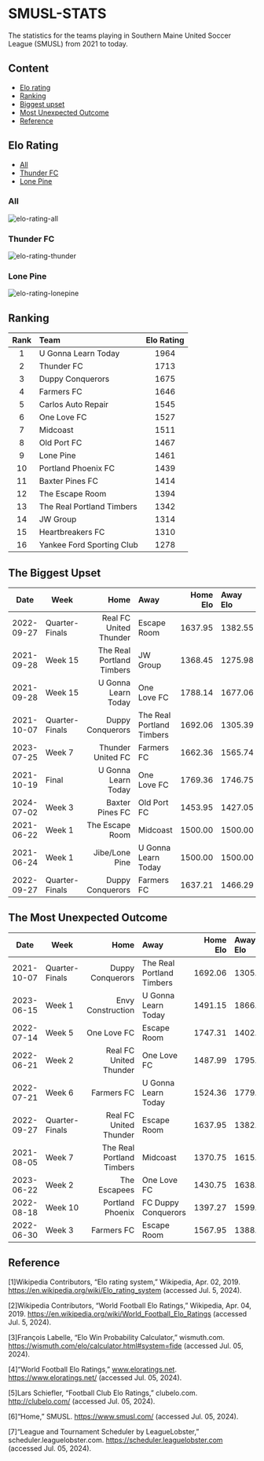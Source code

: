 # SMUSL-STATS
The statistics for the teams playing in Southern Maine United Soccer League (SMUSL) from 2021 to today.

## Content
- [Elo rating](#elo-rating)
- [Ranking](#ranking)
- [Biggest upset](#the-biggeest-upset)
- [Most Unexpected Outcome](#the-most-unexpected-outcome)
- [Reference](#reference)

## Elo Rating
- [All](#all)
- [Thunder FC](#thunder-fc)
- [Lone Pine](#lone-pine)

### All
![elo-rating-all](/fig/elo-ratings-bar-chart-00.png)

### Thunder FC
![elo-rating-thunder](/fig/elo-ratings-bar-chart-thunder.png)

### Lone Pine
![elo-rating-lonepine](/fig/elo-ratings-bar-chart-lonepine.png)

## Ranking

| Rank | Team | Elo Rating |
| :----: | :---- | :----------: |
| 1 | U Gonna Learn Today | 1964 |
| 2 | Thunder FC | 1713 |
| 3 | Duppy Conquerors | 1675|
| 4 | Farmers FC | 1646|
| 5 | Carlos Auto Repair | 1545|
| 6 | One Love FC | 1527|
| 7 | Midcoast | 1511|
| 8 | Old Port FC | 1467|
| 9 | Lone Pine | 1461|
| 10 | Portland Phoenix FC | 1439|
| 11 | Baxter Pines FC | 1414|
| 12 | The Escape Room | 1394| 
| 13 | The Real Portland Timbers | 1342|
| 14 | JW Group | 1314 |
| 15 | Heartbreakers FC | 1310| 
| 16 | Yankee Ford Sporting Club | 1278|

## The Biggest Upset

| Date	| Week	| Home	| Away	| Home Elo | Away Elo | Win	| Draw | Lose | Home Score | Away Score | Elo +/- |
| ---- | ---- | ----: | :---- | --------: | :-------- | ---: | :----: | :---- | ----------: | :---------- | ------- |
| 2022-09-27 | Quarter-Finals |	Real FC United Thunder | Escape Room | 1637.95 | 1382.55 | 66 | 31 | 3 | 1 | 3 | -60.98 |
| 2021-09-28 | Week 15 | The Real Portland Timbers | JW Group	| 1368.45 | 1275.98 | 40 | 46 | 14 | 2 | 6 |-47.25|
| 2021-09-28 | Week 15 | U Gonna Learn Today | One Love FC	| 1788.14 | 1677.06 | 43 | 45 | 12 | 2 | 5 |-45.82|
| 2021-10-07 | Quarter-Finals | Duppy Conquerors | The Real Portland Timbers | 1692.06 | 1305.39 | 81 | 18 | 1 | 0 | 1 |-45.13|
| 2023-07-25 | Week 7 | Thunder United FC | Farmers FC | 1662.36 | 1565.74 | 40 | 47 | 13 | 0 | 3 |-44.49|
| 2021-10-19 | Final | U Gonna Learn Today | One Love FC | 1769.36 | 1746.75 | 28 | 50 | 22 | 1 | 2 |-42.60|
| 2024-07-02 | Week 3 | Baxter Pines FC | Old Port FC | 1453.95 | 1427.05 | 29 | 50 | 21 | 0 | 4 |-40.40|
| 2021-06-22 | Week 1 | The Escape Room | Midcoast | 1500.00 | 1500.00 | 25 | 50 | 25 | 0 | 5 |-40.00|
| 2021-06-24 | Week 1 | Jibe/Lone Pine | U Gonna Learn Today | 1500.00 | 1500.00 | 25 | 50 | 25 | 0 | 4 |-37.50|
| 2022-09-27 | Quarter-Finals | Duppy Conquerors | Farmers FC | 1637.21 | 1466.29 | 53 | 40 | 7 | 1 | 2 |-36.39|

## The Most Unexpected Outcome

| Date	| Week	| Home	| Away	| Home Elo | Away Elo | Win	| Draw | Lose | Home Score | Away Score | Elo +/- |
| ---- | ---- | ----: | :---- | --------: | :-------- | ---: | :----: | :---- | ----------: | :---------- | ------- |
| 2021-10-07 | Quarter-Finals | Duppy Conquerors | The Real Portland Timbers | 1692.06 | 1305.39 | 81 | 18 | 1 | 0 | 1 | -45.13 |
| 2023-06-15 | Week 1 | Envy Construction | U Gonna Learn Today | 1491.15 | 1866.13 | 1 | 19 | 80 |	3 |	2 | 35.86 |
| 2022-07-14 | Week 5 | One Love FC | Escape Room | 1747.31 | 1402.88 | 77 | 22 | 1 | 3 | 4 | -35.16 |
| 2022-06-21 | Week 2 | Real FC United Thunder | One Love FC | 1487.99 | 1795.57 | 2 | 25 | 73 | 3 | 2 | 34.18 |
| 2022-07-21 | Week 6 | Farmers FC | U Gonna Learn Today | 1524.36 | 1779.69 | 3 | 31 | 66 | 1 | 0 | 32.52|
| 2022-09-27 | Quarter-Finals | Real FC United Thunder | Escape Room | 1637.95 | 1382.55 | 66 | 31 | 3 | 1 | 3 | -60.98 |
| 2021-08-05 | Week 7 | The Real Portland Timbers | Midcoast | 1370.75 | 1615.14 | 4 | 31 | 65 | 3 | 2 | 32.13 |
| 2023-06-22 | Week 2 | The Escapees | One Love FC | 1430.75 | 1638.54 | 5 | 36 | 59 | 2 |	1 | 30.71 |
| 2022-08-18 | Week 10 | Portland Phoenix | FC Duppy Conquerors | 1397.27 | 1599.91 | 6 | 36 | 58 |	3 |	2 |	30.50 |
| 2022-06-30 | Week 3 | Farmers FC | Escape Room | 1567.95 | 1388.97 | 54 | 39 | 7 | 2 | 3 | -29.48 |

## Reference
[1]Wikipedia Contributors, “Elo rating system,” Wikipedia, Apr. 02, 2019. https://en.wikipedia.org/wiki/Elo_rating_system (accessed Jul. 5, 2024).

‌[2]Wikipedia Contributors, “World Football Elo Ratings,” Wikipedia, Apr. 04, 2019. https://en.wikipedia.org/wiki/World_Football_Elo_Ratings (accessed Jul. 5, 2024).

‌[3]François Labelle, “Elo Win Probability Calculator,” wismuth.com. https://wismuth.com/elo/calculator.html#system=fide (accessed Jul. 05, 2024).

‌[4]“World Football Elo Ratings,” www.eloratings.net. https://www.eloratings.net/ (accessed Jul. 05, 2024).

‌[5]Lars Schiefler, “Football Club Elo Ratings,” clubelo.com. http://clubelo.com/ (accessed Jul. 05, 2024).

[6]“Home,” SMUSL. https://www.smusl.com/ (accessed Jul. 05, 2024).

[‌7]“League and Tournament Scheduler by LeagueLobster,” scheduler.leaguelobster.com. https://scheduler.leaguelobster.com (accessed Jul. 05, 2024).
‌
‌